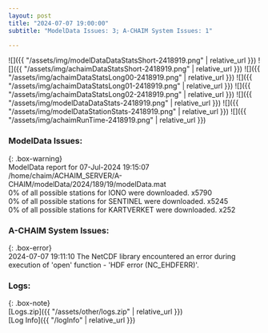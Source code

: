 ```yaml
---
layout: post
title: "2024-07-07 19:00:00"
subtitle: "ModelData Issues: 3; A-CHAIM System Issues: 1"

---
```


![]({{ "/assets/img/modelDataDataStatsShort-2418919.png" | relative_url }})
![]({{ "/assets/img/achaimDataStatsShort-2418919.png" | relative_url }})
![]({{ "/assets/img/achaimDataStatsLong00-2418919.png" | relative_url }})
![]({{ "/assets/img/achaimDataStatsLong01-2418919.png" | relative_url }})
![]({{ "/assets/img/achaimDataStatsLong02-2418919.png" | relative_url }})
![]({{ "/assets/img/modelDataDataStats-2418919.png" | relative_url }})
![]({{ "/assets/img/modelDataStationStats-2418919.png" | relative_url }})
![]({{ "/assets/img/achaimRunTime-2418919.png" | relative_url }})


### ModelData Issues:  
  
{: .box-warning}  
 ModelData report for 07-Jul-2024 19:15:07   
 /home/chaim/ACHAIM_SERVER/A-CHAIM/modelData/2024/189/19/modelData.mat   
 0% of all possible stations for IONO were downloaded. x5790   
 0% of all possible stations for SENTINEL were downloaded. x5245   
 0% of all possible stations for KARTVERKET were downloaded. x252   
  
### A-CHAIM System Issues:  
  
{: .box-error}  
2024-07-07 19:11:10 The NetCDF library encountered an error during execution of 'open' function - 'HDF error (NC_EHDFERR)'.  

### Logs:  
  
{: .box-note}  
[Logs.zip]({{ "/assets/other/logs.zip" | relative_url }})  
[Log Info]({{ "/logInfo" | relative_url }})  
